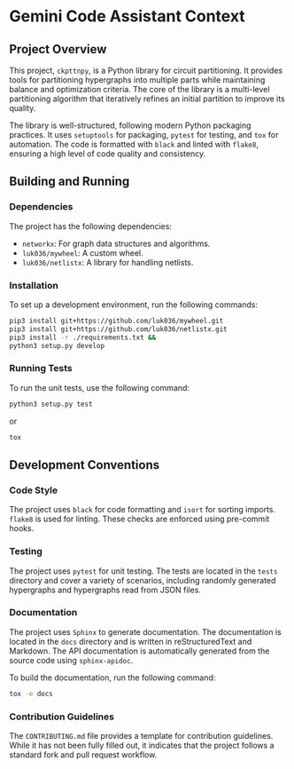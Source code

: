 # Gemini Code Assistant Context

## Project Overview

This project, `ckpttnpy`, is a Python library for circuit partitioning. It provides tools for partitioning hypergraphs into multiple parts while maintaining balance and optimization criteria. The core of the library is a multi-level partitioning algorithm that iteratively refines an initial partition to improve its quality.

The library is well-structured, following modern Python packaging practices. It uses `setuptools` for packaging, `pytest` for testing, and `tox` for automation. The code is formatted with `black` and linted with `flake8`, ensuring a high level of code quality and consistency.

## Building and Running

### Dependencies

The project has the following dependencies:

- `networkx`: For graph data structures and algorithms.
- `luk036/mywheel`: A custom wheel.
- `luk036/netlistx`: A library for handling netlists.

### Installation

To set up a development environment, run the following commands:

```bash
pip3 install git+https://github.com/luk036/mywheel.git
pip3 install git+https://github.com/luk036/netlistx.git
pip3 install -r ./requirements.txt &&
python3 setup.py develop
```

### Running Tests

To run the unit tests, use the following command:

```bash
python3 setup.py test
```

or

```bash
tox
```

## Development Conventions

### Code Style

The project uses `black` for code formatting and `isort` for sorting imports. `flake8` is used for linting. These checks are enforced using pre-commit hooks.

### Testing

The project uses `pytest` for unit testing. The tests are located in the `tests` directory and cover a variety of scenarios, including randomly generated hypergraphs and hypergraphs read from JSON files.

### Documentation

The project uses `Sphinx` to generate documentation. The documentation is located in the `docs` directory and is written in reStructuredText and Markdown. The API documentation is automatically generated from the source code using `sphinx-apidoc`.

To build the documentation, run the following command:

```bash
tox -e docs
```

### Contribution Guidelines

The `CONTRIBUTING.md` file provides a template for contribution guidelines. While it has not been fully filled out, it indicates that the project follows a standard fork and pull request workflow.

